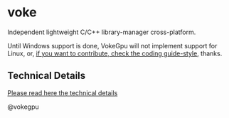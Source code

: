 # voke

Independent lightweight C/C++ library-manager cross-platform.

Until Windows support is done, VokeGpu will not implement support for Linux, or, [if you want to contribute, check the coding guide-style](https://github.com/vokegpu/code-of-conduct-and-style-guide), thanks.

## Technical Details

[Please read here the technical details](https://github.com/vokegpu/voke-docs)

@vokegpu
